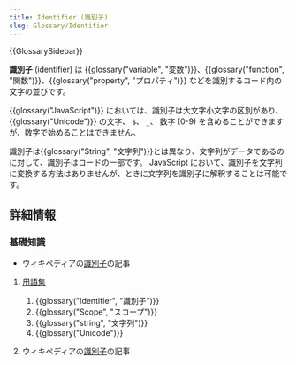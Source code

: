 ```yaml
---
title: Identifier (識別子)
slug: Glossary/Identifier
---
```


{{GlossarySidebar}}

**識別子** (identifier) は {{glossary("variable", "変数")}}、{{glossary("function", "関数")}}、{{glossary("property", "プロパティ")}} などを識別するコード内の文字の並びです。

{{glossary("JavaScript")}} においては、識別子は大文字小文字の区別があり、{{glossary("Unicode")}} の文字、 `$`、 `_`、 数字 (0-9) を含めることができますが、数字で始めることはできません。

識別子は{{glossary("String", "文字列")}}とは異なり、文字列がデータであるのに対して、識別子はコードの一部です。 JavaScript において、識別子を文字列に変換する方法はありませんが、ときに文字列を識別子に解釈することは可能です。

## 詳細情報

### 基礎知識

- ウィキペディアの[識別子](https://ja.wikipedia.org/wiki/識別子#プログラミング言語における識別子)の記事

1. [用語集](/ja/docs/Glossary)

   1. {{glossary("Identifier", "識別子")}}
   2. {{glossary("Scope", "スコープ")}}
   3. {{glossary("string", "文字列")}}
   4. {{glossary("Unicode")}}

2. ウィキペディアの[識別子](https://ja.wikipedia.org/wiki/識別子#プログラミング言語における識別子)の記事
